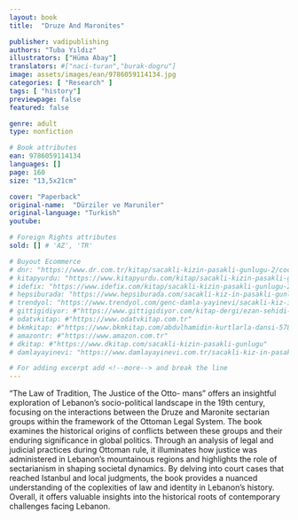 ```yaml
---
layout: book
title:  "Druze And Maronites"

publisher: vadipublishing
authors: "Tuba Yıldız"
illustrators: ["Hüma Abay"]
translators: #["naci-turan","burak-dogru"]
image: assets/images/ean/9786059114134.jpg
categories: [ "Research" ]
tags: [ "history"]
previewpage: false
featured: false

genre: adult
type: nonfiction

# Book attributes
ean: 9786059114134
languages: []
page: 160
size: "13,5x21cm"

cover: "Paperback"
original-name:  "Dürziler ve Maruniler"
original-language: "Turkish"
youtube:

# Foreign Rights attributes
sold: [] # 'AZ', 'TR'

# Buyout Ecommerce
# dnr: "https://www.dr.com.tr/kitap/sacakli-kizin-pasakli-gunlugu-2/cocuk-ve-genclik/genclik-10-yas/roman-oyku/urunno=0001893059001"
# kitapyurdu: "https://www.kitapyurdu.com/kitap/sacakli-kizin-pasakli-gunlugu-2-/560122.html&filter_name=Sa%C3%A7akl%C4%B1+K%C4%B1z%27%C4%B1n+Pasakl%C4%B1+G%C3%BCnl%C3%BC%C4%9F%C3%BC+2"
# idefix: "https://www.idefix.com/kitap/sacakli-kizin-pasakli-gunlugu-2/cocuk-ve-genclik/genclik-10-yas/roman-oyku/urunno=0001893059001"
# hepsiburada: "https://www.hepsiburada.com/sacakli-kiz-in-pasakli-gunlugu-2-damla-yayinevi-p-HBV000012ER86"
# trendyol: "https://www.trendyol.com/genc-damla-yayinevi/sacakli-kiz-in-pasakli-gunlugu-2-p-54825777"
# gittigidiyor: #"https://www.gittigidiyor.com/kitap-dergi/ezan-sehidi-adnan-menderes_pdp_732728793"
# odatvkitap: #"https://www.odatvkitap.com.tr"
# bkmkitap: #"https://www.bkmkitap.com/abdulhamidin-kurtlarla-dansi-578226"
# amazontr: #"https://www.amazon.com.tr"
# dkitap: #"https://www.dkitap.com/sacakli-kizin-pasakli-gunlugu"
# damlayayinevi: "https://www.damlayayinevi.com.tr/sacakli-kiz-in-pasakli-gunlugu-2-bu-iste-bi-terslik-var"

# For adding excerpt add <!--more--> and break the line
---
```

“The Law of Tradition, The Justice of the Otto-
mans” offers an insightful exploration of Lebanon’s
socio-political landscape in the 19th century, focusing on the interactions between the Druze and
Maronite sectarian groups within the framework of
the Ottoman Legal System. The book examines
the historical origins of conflicts between these
groups and their enduring significance in global
politics. Through an analysis of legal and judicial
practices during Ottoman rule, it illuminates how
justice was administered in Lebanon’s mountainous regions and highlights the role of sectarianism
in shaping societal dynamics. By delving into court
cases that reached Istanbul and local judgments,
the book provides a nuanced understanding of the
coplexities of law and identity in Lebanon’s history.
Overall, it offers valuable insights into the historical
roots of contemporary challenges facing Lebanon.
<!--more--> 

